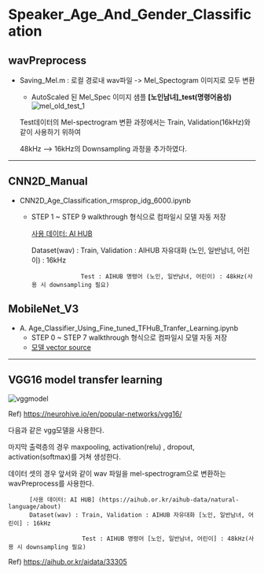 # Speaker_Age_And_Gender_Classification

## wavPreprocess

* Saving_Mel.m : 로컬 경로내 wav파일 -> Mel_Spectogram 이미지로 모두 변환
  * AutoScaled 된 Mel_Spec 이미지 샘플 **[노인남녀]_test(명령어음성)**
  ![mel_old_test_1](https://user-images.githubusercontent.com/73811196/130889131-b04b202e-701e-4e4a-8a1e-4e0dcf8a082f.png)
  
  Test데이터의 Mel-spectrogram 변환 과정에서는 Train, Validation(16kHz)와 같이 사용하기 위하여 
  
  48kHz --> 16kHz의 Downsampling 과정을 추가하였다.
-----
  
## CNN2D_Manual 

* CNN2D_Age_Classification_rmsprop_idg_6000.ipynb
  * STEP 1 ~ STEP 9 walkthrough 형식으로 컴파일시 모델 자동 저장
     
     [사용 데이터: AI HUB](https://aihub.or.kr/aihub-data/natural-language/about)
     
     
       Dataset(wav) : Train, Validation : AIHUB 자유대화 (노인, 일반남녀, 어린이) : 16kHz

                      Test : AIHUB 명령어 (노인, 일반남녀, 어린이) : 48kHz(사용 시 downsampling 필요) 

## MobileNet_V3 

* A.	Age_Classifier_Using_Fine_tuned_TFHuB_Tranfer_Learning.ipynb
  * STEP 0 ~ STEP 7 walkthrough 형식으로 컴파일시 모델 자동 저장
  * [모델 vector source](https://tfhub.dev/google/imagenet/mobilenet_v3_large_100_224/feature_vector/5)
  
-----

## VGG16 model transfer learning

 ![vggmodel](https://user-images.githubusercontent.com/74817754/130889369-157cee32-738e-4674-92de-90f68ce58865.jpg) 
 
 Ref) https://neurohive.io/en/popular-networks/vgg16/
 
 다음과 같은 vgg모델을 사용한다.
 
마지막 출력층의 경우 maxpooling, activation(relu) , dropout, activation(softmax)를 거쳐 생성한다.

데이터 셋의 경우 앞서와 같이 wav 파일을 mel-spectrogram으로 변환하는 wavPreprocess를 사용한다.

          [사용 데이터: AI HUB] (https://aihub.or.kr/aihub-data/natural-language/about)
          Dataset(wav) : Train, Validation : AIHUB 자유대화 [노인, 일반남녀, 어린이] : 16kHz

                         Test : AIHUB 명령어 [노인, 일반남녀, 어린이] : 48kHz(사용 시 downsampling 필요)
          
Ref) https://aihub.or.kr/aidata/33305
